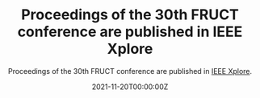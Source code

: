 ---
title: Proceedings of the 30th FRUCT conference are published in IEEE Xplore
subtitle: Proceedings of the 30th FRUCT conference are published in [IEEE Xplore](https://ieeexplore.ieee.org/xpl/conhome/9599956/proceeding).

# Summary for listings and search engines
# summary: Welcome 👋 We know that first impressions are important, so we've populated your new site with some initial content to help you get familiar with everything in no time.

# Link this post with a project
projects: []

# Date published
date: "2021-11-20T00:00:00Z"

# Is this an unpublished draft?
draft: false

# Show this page in the Featured widget?
featured: false

# Featured image
# Place an image named `featured.jpg/png` in this page's folder and customize its options here.

authors:
- Sergey Balandin

tags:
- Academic

categories:
- Demo
---
